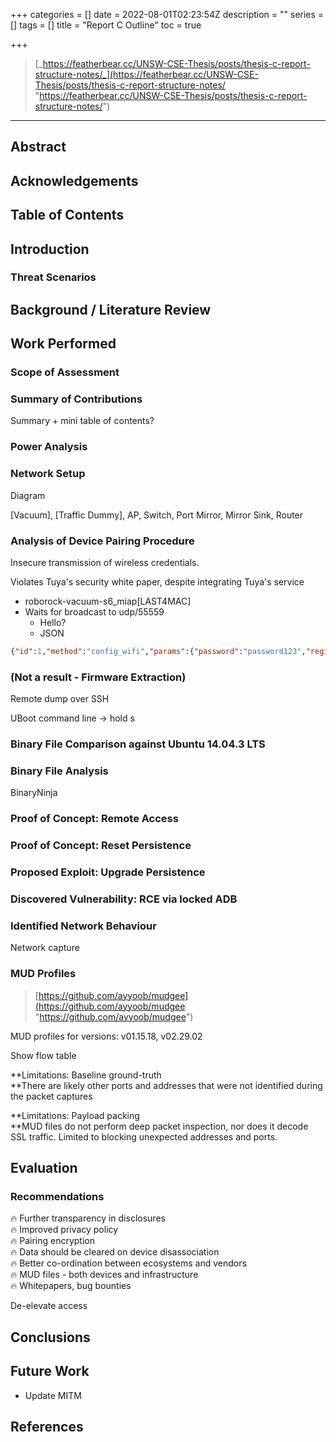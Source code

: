 +++
categories = []
date = 2022-08-01T02:23:54Z
description = ""
series = []
tags = []
title = "Report C Outline"
toc = true

+++
> [_https://featherbear.cc/UNSW-CSE-Thesis/posts/thesis-c-report-structure-notes/_](https://featherbear.cc/UNSW-CSE-Thesis/posts/thesis-c-report-structure-notes/ "https://featherbear.cc/UNSW-CSE-Thesis/posts/thesis-c-report-structure-notes/")

***

## Abstract

## Acknowledgements

## Table of Contents

## Introduction

### Threat Scenarios

## Background / Literature Review

## Work Performed

### Scope of Assessment

### Summary of Contributions

Summary + mini table of contents?

### Power Analysis

### Network Setup

Diagram

\[Vacuum\], \[Traffic Dummy\], AP, Switch, Port Mirror, Mirror Sink, Router

### Analysis of Device Pairing Procedure

Insecure transmission of wireless credentials.

Violates Tuya's security white paper, despite integrating Tuya's service

* roborock-vacuum-s6_miap\[LAST4MAC\]
* Waits for broadcast to udp/55559
  * Hello?
  * JSON 
  
```json
{"id":1,"method":"config_wifi","params":{"password":"password123","region":"eu","ssid":"secureTM","timezone":"Australia/Sydney","uid":"rr6020078a615840"}}
```

### (Not a result - Firmware Extraction)

Remote dump over SSH

UBoot command line -> hold s

### Binary File Comparison against Ubuntu 14.04.3 LTS

### Binary File Analysis

BinaryNinja

### Proof of Concept: Remote Access

### Proof of Concept: Reset Persistence

### Proposed Exploit: Upgrade Persistence

### Discovered Vulnerability: RCE via locked ADB

### Identified Network Behaviour

Network capture

### MUD Profiles

> [https://github.com/ayyoob/mudgee](https://github.com/ayyoob/mudgee "https://github.com/ayyoob/mudgee")

MUD profiles for versions: v01.15.18, v02.29.02

Show flow table

**Limitations: Baseline ground-truth  
**There are likely other ports and addresses that were not identified during the packet captures

**Limitations: Payload packing  
**MUD files do not perform deep packet inspection, nor does it decode SSL traffic. Limited to blocking unexpected addresses and ports.

## Evaluation

### Recommendations

🔥 Further transparency in disclosures  
 🔥 Improved privacy policy  
 🔥 Pairing encryption  
 🔥 Data should be cleared on device disassociation  
 🔥 Better co-ordination between ecosystems and vendors  
 🔥 MUD files - both devices and infrastructure  
 🔥 Whitepapers, bug bounties

De-elevate access

## Conclusions

## Future Work

* Update MITM

## References